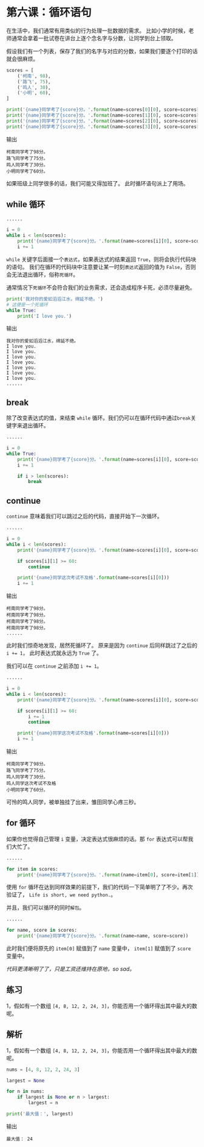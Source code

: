 # 第六课：循环语句

在生活中，我们通常有用类似的行为处理一批数据的需求。
比如小学的时候，老师通常会拿着一批试卷在讲台上逐个念名字与分数，让同学到台上领取。

假设我们有一个列表，保存了我们的名字与对应的分数，如果我们要逐个打印的话就会很麻烦。

```python
scores = [
    ('柯南', 98),
    ('路飞', 75),
    ('鸣人', 30),
    ('小明', 60),
]

print('{name}同学考了{score}分。'.format(name=scores[0][0], score=scores[0][1]))
print('{name}同学考了{score}分。'.format(name=scores[1][0], score=scores[1][1]))
print('{name}同学考了{score}分。'.format(name=scores[2][0], score=scores[2][1]))
print('{name}同学考了{score}分。'.format(name=scores[3][0], score=scores[3][1]))

```

输出

```output
柯南同学考了98分。
路飞同学考了75分。
鸣人同学考了30分。
小明同学考了60分。
```

如果班级上同学很多的话，我们可能又得加班了。
此时循环语句派上了用场。

## while 循环

```python
......

i = 0
while i < len(scores):
    print('{name}同学考了{score}分。'.format(name=scores[i][0], score=scores[i][1]))
    i += 1
```

`while` 关键字后面接一个`表达式`，如果表达式的结果返回 `True`，则将会执行代码块的语句。
我们在循环的代码块中注意要让某一时刻`表达式`返回的值为 `False`，否则会无法退出循环，俗称`死循环`。

通常情况下`死循环`不会符合我们的业务需求，还会造成程序卡死，必须尽量避免。

```python
print('我对你的爱如滔滔江水，绵延不绝。')
# 这便是一个死循环
while True:
    print('I love you.')
```

输出

```output
我对你的爱如滔滔江水，绵延不绝。
I love you.
I love you.
I love you.
I love you.
I love you.
I love you.
I love you.
......
```

## break

除了改变表达式的值，来结束 `while` 循环。我们仍可以在循环代码中通过`break`关键字来退出循环。

```python
......

i = 0
while True:
    print('{name}同学考了{score}分。'.format(name=scores[i][0], score=scores[i][1]))
    i += 1

    if i > len(scores):
        break
```

## continue

`continue` 意味着我们可以跳过之后的代码，直接开始下一次循环。

```python
......

i = 0
while i < len(scores):
    print('{name}同学考了{score}分。'.format(name=scores[i][0], score=scores[i][1]))

    if scores[i][1] >= 60:
        continue

    print('{name}同学这次考试不及格'.format(name=scores[i][0]))
    i += 1
```

输出

```output
柯南同学考了98分。
柯南同学考了98分。
柯南同学考了98分。
柯南同学考了98分。
......
```

此时我们惊奇地发现，居然死循环了。
原来是因为 `continue` 后同样跳过了之后的 `i += 1`，
此时表达式就永远为 `True` 了。

我们可以在 `continue` 之前添加 `i += 1`。

```python
......

i = 0
while i < len(scores):
    print('{name}同学考了{score}分。'.format(name=scores[i][0], score=scores[i][1]))

    if scores[i][1] >= 60:
        i += 1
        continue

    print('{name}同学这次考试不及格'.format(name=scores[i][0]))
    i += 1
```

输出

```output
柯南同学考了98分。
路飞同学考了75分。
鸣人同学考了30分。
鸣人同学这次考试不及格
小明同学考了60分。
```

可怜的鸣人同学，被单独挂了出来，雏田同学心疼三秒。

## for 循环

如果你也觉得自己管理 `i` 变量，决定表达式很麻烦的话。那 `for` 表达式可以帮我们大忙了。

```python
......

for item in scores:
    print('{name}同学考了{score}分。'.format(name=item[0], score=item[1]))
```

使用 `for` 循环在达到同样效果的前提下，我们的代码一下简单明了了不少。再次验证了， `Life is short, we need python.`。

并且，我们可以循环的同时`解包`。

```python
......

for name, score in scores:
    print('{name}同学考了{score}分。'.format(name=name, score=score))
```

此时我们便将原先的 `item[0]` 赋值到了 `name` 变量中， `item[1]` 赋值到了 `score` 变量中。

_代码更清晰明了了，只是工资还维持在原地，so sad。_

## 练习

1，假如有一个数组 `[4, 8, 12, 2, 24, 3]`，你能否用一个循环得出其中最大的数呢。

## 解析

1，假如有一个数组 `[4, 8, 12, 2, 24, 3]`，你能否用一个循环得出其中最大的数呢。

```python
nums = [4, 8, 12, 2, 24, 3]

largest = None

for n in nums:
    if largest is None or n > largest:
        largest = n

print('最大值：', largest)
```

输出

```output
最大值： 24
```
